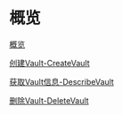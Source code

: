 # 概览

[概览](api/uarchive-api/overview.md)

[创建Vault-CreateVault](api/uarchive-api/create_vault.md)

[获取Vault信息-DescribeVault](api/uarchive-api/describe_vault.md)

[删除Vault-DeleteVault](api/uarchive-api/delete_vault.md)

